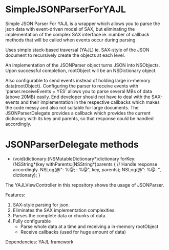 SimpleJSONParserForYAJL
=======================

Simple JSON Parser For YAJL is a wrapper which allows you to parse the json data with event-driven model of SAX, but eliminating the implementation of the complex SAX interface ie. number of callback methods that will be called when events occur during parsing.



Uses simple stack-based traversal (YAJL) ie. SAX-style of the JSON document to recursively create the objects at each level.


An implementation of the JSONParser object turns JSON into NSObjects. 
Upon successful completion, rootObject will be an NSDictionary object.


Also configurable to send events instead of holding large in-memory data(rootObject).
Configuring the parser to receive events with 'parser.receiveEvents = YES' allows you to parse several MBs of data (above 20MB) easily.
End developer should not have to deal with the SAX-events and their implementation in the respective callbacks which makes the code messy and also not suitable for large documents.
The JSONParserDelegate provides a callback which provides the current dictionary with its key and parents, so that response could be handled accordingly.


# JSONParserDelegate methods

- (void)dictionary:(NSMutableDictionary*)dictionary forKey:(NSString*)key withParents:(NSString*)parents {
    // Handle response accordingly.
    NSLog(@"<key>: %@; <parents>: %@", key, parents);
    NSLog(@"<Dict>: %@: ", dictionary);
}



The YAJLViewController in this repository shows the usage of JSONParser.



Features:
1. SAX-style parsing for json.
2. Eliminates the SAX implementation complexities.
3. Parses the complete data or chunks of data.
4. Fully configurable 
	- Parse whole data at a time and receiving a in-memory rootObject
	- Receive callbacks (used for huge amount of data)



Dependencies:
YAJL framework
